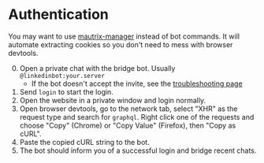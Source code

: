 # Authentication
You may want to use [mautrix-manager](https://github.com/mautrix/manager)
instead of bot commands. It will automate extracting cookies so you don't need
to mess with browser devtools.

0. Open a private chat with the bridge bot. Usually `@linkedinbot:your.server`
   * If the bot doesn't accept the invite, see the [troubleshooting page](../../general/troubleshooting.md)
1. Send `login` to start the login.
2. Open the website in a private window and login normally.
3. Open browser devtools, go to the network tab, select "XHR" as the request
   type and search for `graphql`. Right click one of the requests and choose
   "Copy" (Chrome) or "Copy Value" (Firefox), then "Copy as cURL".
4. Paste the copied cURL string to the bot.
5. The bot should inform you of a successful login and bridge recent chats.

